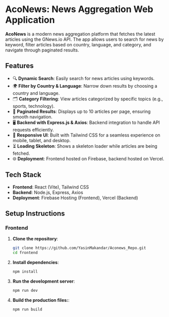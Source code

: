 # AcoNews: News Aggregation Web Application

**AcoNews** is a modern news aggregation platform that fetches the latest articles using the GNews.io API. The app allows users to search for news by keyword, filter articles based on country, language, and category, and navigate through paginated results.

## Features

- 🔍 **Dynamic Search**: Easily search for news articles using keywords.
- 🌍 **Filter by Country & Language**: Narrow down results by choosing a country and language.
- 🗂️ **Category Filtering**: View articles categorized by specific topics (e.g., sports, technology).
- 📄 **Paginated Results**: Displays up to 10 articles per page, ensuring smooth navigation.
- 🖥️ **Backend with Express.js & Axios**: Backend integration to handle API requests efficiently.
- 📱 **Responsive UI**: Built with Tailwind CSS for a seamless experience on mobile, tablet, and desktop.
- ⏳ **Loading Skeleton**: Shows a skeleton loader while articles are being fetched.
- 🌐 **Deployment**: Frontend hosted on Firebase, backend hosted on Vercel.

## Tech Stack

- **Frontend**: React (Vite), Tailwind CSS
- **Backend**: Node.js, Express, Axios
- **Deployment**: Firebase Hosting (Frontend), Vercel (Backend)

## Setup Instructions

### Frontend

1. **Clone the repository**:
   ```bash
   git clone https://github.com/YasinMakandar/Aconews_Repo.git
   cd frontend

2. **Install dependencies**:

   ```bash
   npm install

3. **Run the development server**:
   ```bash
   npm run dev

   
4. **Build the production files:**:
   ```bash
   npm run build


